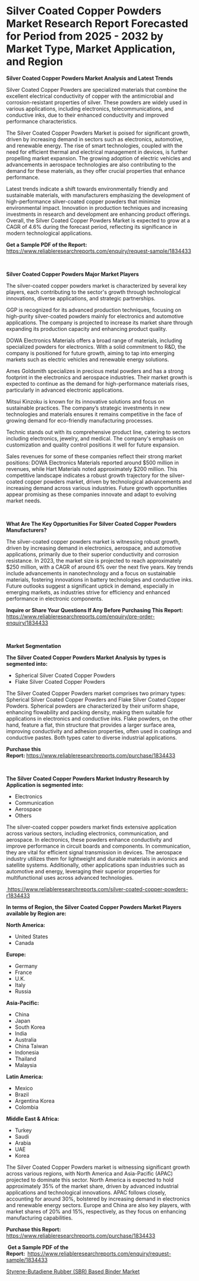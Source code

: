 <p><h1>Silver Coated Copper Powders Market Research Report Forecasted for Period from 2025 -  2032 by Market Type, Market Application, and Region</h1></p><p><strong>Silver Coated Copper Powders Market Analysis and Latest Trends</strong></p>
<p><p>Silver Coated Copper Powders are specialized materials that combine the excellent electrical conductivity of copper with the antimicrobial and corrosion-resistant properties of silver. These powders are widely used in various applications, including electronics, telecommunications, and conductive inks, due to their enhanced conductivity and improved performance characteristics.</p><p>The Silver Coated Copper Powders Market is poised for significant growth, driven by increasing demand in sectors such as electronics, automotive, and renewable energy. The rise of smart technologies, coupled with the need for efficient thermal and electrical management in devices, is further propelling market expansion. The growing adoption of electric vehicles and advancements in aerospace technologies are also contributing to the demand for these materials, as they offer crucial properties that enhance performance.</p><p>Latest trends indicate a shift towards environmentally friendly and sustainable materials, with manufacturers emphasizing the development of high-performance silver-coated copper powders that minimize environmental impact. Innovation in production techniques and increasing investments in research and development are enhancing product offerings. Overall, the Silver Coated Copper Powders Market is expected to grow at a CAGR of 4.6% during the forecast period, reflecting its significance in modern technological applications.</p></p>
<p><strong>Get a Sample PDF of the Report:&nbsp;</strong> <a href="https://www.reliableresearchreports.com/enquiry/request-sample/1834433?utm_campaign=2954&utm_medium=2&utm_source=Github&utm_content=ia&utm_term=03042025&utm_id=silver-coated-copper-powders">https://www.reliableresearchreports.com/enquiry/request-sample/1834433</a></p>
<p>&nbsp;</p>
<p><strong>Silver Coated Copper Powders Major Market Players</strong></p>
<p><p>The silver-coated copper powders market is characterized by several key players, each contributing to the sector's growth through technological innovations, diverse applications, and strategic partnerships. </p><p>GGP is recognized for its advanced production techniques, focusing on high-purity silver-coated powders mainly for electronics and automotive applications. The company is projected to increase its market share through expanding its production capacity and enhancing product quality.</p><p>DOWA Electronics Materials offers a broad range of materials, including specialized powders for electronics. With a solid commitment to R&D, the company is positioned for future growth, aiming to tap into emerging markets such as electric vehicles and renewable energy solutions.</p><p>Ames Goldsmith specializes in precious metal powders and has a strong footprint in the electronics and aerospace industries. Their market growth is expected to continue as the demand for high-performance materials rises, particularly in advanced electronic applications.</p><p>Mitsui Kinzoku is known for its innovative solutions and focus on sustainable practices. The company’s strategic investments in new technologies and materials ensures it remains competitive in the face of growing demand for eco-friendly manufacturing processes.</p><p>Technic stands out with its comprehensive product line, catering to sectors including electronics, jewelry, and medical. The company's emphasis on customization and quality control positions it well for future expansion.</p><p>Sales revenues for some of these companies reflect their strong market positions: DOWA Electronics Materials reported around $500 million in revenues, while Hart Materials noted approximately $200 million. This competitive landscape indicates a robust growth trajectory for the silver-coated copper powders market, driven by technological advancements and increasing demand across various industries. Future growth opportunities appear promising as these companies innovate and adapt to evolving market needs.</p></p>
<p>&nbsp;</p>
<p><strong>What Are The Key Opportunities For Silver Coated Copper Powders Manufacturers?</strong></p>
<p><p>The silver-coated copper powders market is witnessing robust growth, driven by increasing demand in electronics, aerospace, and automotive applications, primarily due to their superior conductivity and corrosion resistance. In 2023, the market size is projected to reach approximately $250 million, with a CAGR of around 6% over the next five years. Key trends include advancements in nanotechnology and a focus on sustainable materials, fostering innovations in battery technologies and conductive inks. Future outlooks suggest a significant uptick in demand, especially in emerging markets, as industries strive for efficiency and enhanced performance in electronic components.</p></p>
<p><strong>Inquire or Share Your Questions If Any Before Purchasing This Report:</strong> <a href="https://www.reliableresearchreports.com/enquiry/pre-order-enquiry/1834433?utm_campaign=2954&utm_medium=2&utm_source=Github&utm_content=ia&utm_term=03042025&utm_id=silver-coated-copper-powders">https://www.reliableresearchreports.com/enquiry/pre-order-enquiry/1834433</a></p>
<p>&nbsp;</p>
<p><strong>Market Segmentation</strong></p>
<p><strong>The Silver Coated Copper Powders Market Analysis by types is segmented into:</strong></p>
<p><ul><li>Spherical Silver Coated Copper Powders</li><li>Flake Silver Coated Copper Powders</li></ul></p>
<p><p>The Silver Coated Copper Powders market comprises two primary types: Spherical Silver Coated Copper Powders and Flake Silver Coated Copper Powders. Spherical powders are characterized by their uniform shape, enhancing flowability and packing density, making them suitable for applications in electronics and conductive inks. Flake powders, on the other hand, feature a flat, thin structure that provides a larger surface area, improving conductivity and adhesion properties, often used in coatings and conductive pastes. Both types cater to diverse industrial applications.</p></p>
<p><strong>Purchase this Report:&nbsp;</strong><a href="https://www.reliableresearchreports.com/purchase/1834433?utm_campaign=2954&utm_medium=2&utm_source=Github&utm_content=ia&utm_term=03042025&utm_id=silver-coated-copper-powders">https://www.reliableresearchreports.com/purchase/1834433</a></p>
<p>&nbsp;</p>
<p><strong>The Silver Coated Copper Powders Market Industry Research by Application is segmented into:</strong></p>
<p><ul><li>Electronics</li><li>Communication</li><li>Aerospace</li><li>Others</li></ul></p>
<p><p>The silver-coated copper powders market finds extensive application across various sectors, including electronics, communication, and aerospace. In electronics, these powders enhance conductivity and improve performance in circuit boards and components. In communication, they are vital for efficient signal transmission in devices. The aerospace industry utilizes them for lightweight and durable materials in avionics and satellite systems. Additionally, other applications span industries such as automotive and energy, leveraging their superior properties for multifunctional uses across advanced technologies.</p></p>
<p><a href="https://www.reliableresearchreports.com/silver-coated-copper-powders-r1834433?utm_campaign=2954&utm_medium=2&utm_source=Github&utm_content=ia&utm_term=03042025&utm_id=silver-coated-copper-powders">&nbsp;https://www.reliableresearchreports.com/silver-coated-copper-powders-r1834433</a></p>
<p><strong>In terms of Region, the Silver Coated Copper Powders Market Players available by Region are:</strong></p>
<p>
    <p> <strong> North America: </strong>
        <ul>
            <li>United States</li>
            <li>Canada</li>
        </ul>
        </p> 
    <p> <strong> Europe: </strong>
        <ul>
            <li>Germany</li>
            <li>France</li>
            <li>U.K.</li>
            <li>Italy</li>
            <li>Russia</li>
        </ul>
        </p> 
    <p> <strong> Asia-Pacific: </strong>
        <ul>
            <li>China</li>
            <li>Japan</li>
            <li>South Korea</li>
            <li>India</li>
            <li>Australia</li>
            <li>China Taiwan</li>
            <li>Indonesia</li>
            <li>Thailand</li>
            <li>Malaysia</li>
        </ul>
        </p> 
    <p> <strong> Latin America: </strong>
        <ul>
            <li>Mexico</li>
            <li>Brazil</li>
            <li>Argentina Korea</li>
            <li>Colombia</li>
        </ul>
        </p> 
    <p> <strong> Middle East & Africa: </strong>
        <ul>
            <li>Turkey</li>
            <li>Saudi</li>
            <li>Arabia</li>
            <li>UAE</li>
            <li>Korea</li>
        </ul>
    </p>
    </p>
<p><p>The Silver Coated Copper Powders market is witnessing significant growth across various regions, with North America and Asia-Pacific (APAC) projected to dominate this sector. North America is expected to hold approximately 35% of the market share, driven by advanced industrial applications and technological innovations. APAC follows closely, accounting for around 30%, bolstered by increasing demand in electronics and renewable energy sectors. Europe and China are also key players, with market shares of 20% and 15%, respectively, as they focus on enhancing manufacturing capabilities.</p></p>
<p><strong>Purchase this Report: </strong><a href="https://www.reliableresearchreports.com/purchase/1834433?utm_campaign=2954&utm_medium=2&utm_source=Github&utm_content=ia&utm_term=03042025&utm_id=silver-coated-copper-powders">https://www.reliableresearchreports.com/purchase/1834433</a></p>
<p>&nbsp;<strong>Get a Sample PDF of the Report:&nbsp;&nbsp;</strong><a href="https://www.reliableresearchreports.com/enquiry/request-sample/1834433?utm_campaign=2954&utm_medium=2&utm_source=Github&utm_content=ia&utm_term=03042025&utm_id=silver-coated-copper-powders">https://www.reliableresearchreports.com/enquiry/request-sample/1834433</a></p>
<p><strong></strong></p>
<p><p><a href="https://github.com/dailyspunj47/Market-Research-Report-List-1/blob/main/styrene-butadiene-rubber-sbr-based-binder-market.md?utm_campaign=2954&utm_medium=2&utm_source=Github&utm_content=ia&utm_term=03042025&utm_id=silver-coated-copper-powders">Styrene-Butadiene Rubber (SBR) Based Binder Market</a></p></p>